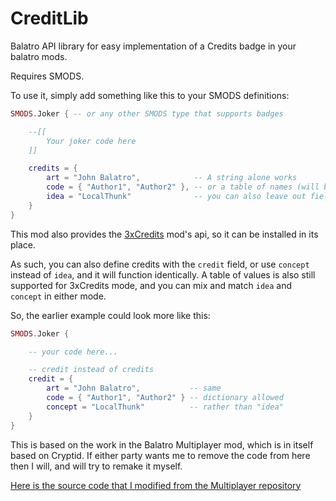 # CreditLib

Balatro API library for easy implementation of a Credits badge in your balatro mods.

Requires SMODS.

To use it, simply add something like this to your SMODS definitions:

```lua
SMODS.Joker { -- or any other SMODS type that supports badges

	--[[
		Your joker code here
	]]

	credits = {
		art = "John Balatro",            -- A string alone works
		code = { "Author1", "Author2" }, -- or a table of names (will be automatically concatenated as 'Code: Author1, Author2')
		idea = "LocalThunk"              -- you can also leave out fields if you wish
	}
}
```

This mod also provides the [3xCredits](https://github.com/AuroraKy/3xCredits) mod's api, so it can be installed in its place.

As such, you can also define credits with the `credit` field, or use `concept` instead of `idea`, and it will function identically. A table of values is also still supported for 3xCredits mode, and you can mix and match `idea` and `concept` in either mode.

So, the earlier example could look more like this:

```lua
SMODS.Joker {

	-- your code here...

	-- credit instead of credits
	credit = {
		art = "John Balatro",           -- same
		code = { "Author1", "Author2" } -- dictionary allowed
		concept = "LocalThunk"          -- rather than "idea"
	}
}
```

This is based on the work in the Balatro Multiplayer mod, which is in itself based on Cryptid. If either party wants me to remove the code from here then I will, and will try to remake it myself.

[Here is the source code that I modified from the Multiplayer repository](https://github.com/Balatro-Multiplayer/BalatroMultiplayer/blob/c3b0baf6c8a1a896cddb1aeccbd3b668dcc0fe8e/misc/utils.lua#L255)